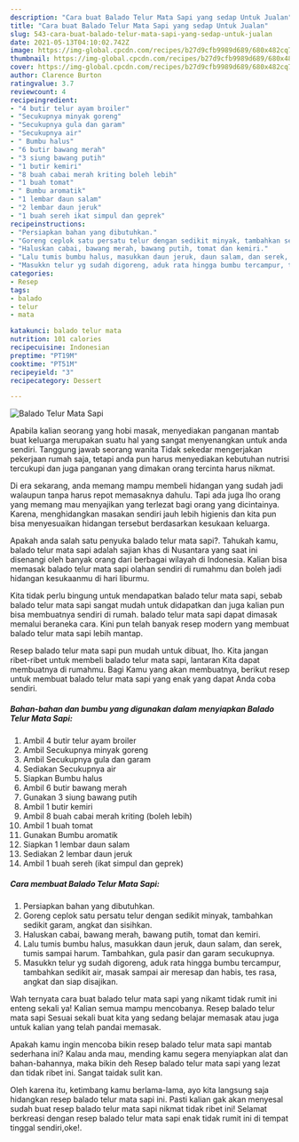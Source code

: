 ```yaml
---
description: "Cara buat Balado Telur Mata Sapi yang sedap Untuk Jualan"
title: "Cara buat Balado Telur Mata Sapi yang sedap Untuk Jualan"
slug: 543-cara-buat-balado-telur-mata-sapi-yang-sedap-untuk-jualan
date: 2021-05-13T04:10:02.742Z
image: https://img-global.cpcdn.com/recipes/b27d9cfb9989d689/680x482cq70/balado-telur-mata-sapi-foto-resep-utama.jpg
thumbnail: https://img-global.cpcdn.com/recipes/b27d9cfb9989d689/680x482cq70/balado-telur-mata-sapi-foto-resep-utama.jpg
cover: https://img-global.cpcdn.com/recipes/b27d9cfb9989d689/680x482cq70/balado-telur-mata-sapi-foto-resep-utama.jpg
author: Clarence Burton
ratingvalue: 3.7
reviewcount: 4
recipeingredient:
- "4 butir telur ayam broiler"
- "Secukupnya minyak goreng"
- "Secukupnya gula dan garam"
- "Secukupnya air"
- " Bumbu halus"
- "6 butir bawang merah"
- "3 siung bawang putih"
- "1 butir kemiri"
- "8 buah cabai merah kriting boleh lebih"
- "1 buah tomat"
- " Bumbu aromatik"
- "1 lembar daun salam"
- "2 lembar daun jeruk"
- "1 buah sereh ikat simpul dan geprek"
recipeinstructions:
- "Persiapkan bahan yang dibutuhkan."
- "Goreng ceplok satu persatu telur dengan sedikit minyak, tambahkan sedikit garam, angkat dan sisihkan."
- "Haluskan cabai, bawang merah, bawang putih, tomat dan kemiri."
- "Lalu tumis bumbu halus, masukkan daun jeruk, daun salam, dan serek, tumis sampai harum. Tambahkan, gula pasir dan garam secukupnya."
- "Masukkn telur yg sudah digoreng, aduk rata hingga bumbu tercampur, tambahkan sedikit air, masak sampai air meresap dan habis, tes rasa, angkat dan siap disajikan."
categories:
- Resep
tags:
- balado
- telur
- mata

katakunci: balado telur mata 
nutrition: 101 calories
recipecuisine: Indonesian
preptime: "PT19M"
cooktime: "PT51M"
recipeyield: "3"
recipecategory: Dessert

---
```



![Balado Telur Mata Sapi](https://img-global.cpcdn.com/recipes/b27d9cfb9989d689/680x482cq70/balado-telur-mata-sapi-foto-resep-utama.jpg)

Apabila kalian seorang yang hobi masak, menyediakan panganan mantab buat keluarga merupakan suatu hal yang sangat menyenangkan untuk anda sendiri. Tanggung jawab seorang  wanita Tidak sekedar mengerjakan pekerjaan rumah saja, tetapi anda pun harus menyediakan kebutuhan nutrisi tercukupi dan juga panganan yang dimakan orang tercinta harus nikmat.

Di era  sekarang, anda memang mampu membeli hidangan yang sudah jadi walaupun tanpa harus repot memasaknya dahulu. Tapi ada juga lho orang yang memang mau menyajikan yang terlezat bagi orang yang dicintainya. Karena, menghidangkan masakan sendiri jauh lebih higienis dan kita pun bisa menyesuaikan hidangan tersebut berdasarkan kesukaan keluarga. 



Apakah anda salah satu penyuka balado telur mata sapi?. Tahukah kamu, balado telur mata sapi adalah sajian khas di Nusantara yang saat ini disenangi oleh banyak orang dari berbagai wilayah di Indonesia. Kalian bisa memasak balado telur mata sapi olahan sendiri di rumahmu dan boleh jadi hidangan kesukaanmu di hari liburmu.

Kita tidak perlu bingung untuk mendapatkan balado telur mata sapi, sebab balado telur mata sapi sangat mudah untuk didapatkan dan juga kalian pun bisa membuatnya sendiri di rumah. balado telur mata sapi dapat dimasak memalui beraneka cara. Kini pun telah banyak resep modern yang membuat balado telur mata sapi lebih mantap.

Resep balado telur mata sapi pun mudah untuk dibuat, lho. Kita jangan ribet-ribet untuk membeli balado telur mata sapi, lantaran Kita dapat membuatnya di rumahmu. Bagi Kamu yang akan membuatnya, berikut resep untuk membuat balado telur mata sapi yang enak yang dapat Anda coba sendiri.

<!--inarticleads1-->

##### Bahan-bahan dan bumbu yang digunakan dalam menyiapkan Balado Telur Mata Sapi:

1. Ambil 4 butir telur ayam broiler
1. Ambil Secukupnya minyak goreng
1. Ambil Secukupnya gula dan garam
1. Sediakan Secukupnya air
1. Siapkan  Bumbu halus
1. Ambil 6 butir bawang merah
1. Gunakan 3 siung bawang putih
1. Ambil 1 butir kemiri
1. Ambil 8 buah cabai merah kriting (boleh lebih)
1. Ambil 1 buah tomat
1. Gunakan  Bumbu aromatik
1. Siapkan 1 lembar daun salam
1. Sediakan 2 lembar daun jeruk
1. Ambil 1 buah sereh (ikat simpul dan geprek)




<!--inarticleads2-->

##### Cara membuat Balado Telur Mata Sapi:

1. Persiapkan bahan yang dibutuhkan.
1. Goreng ceplok satu persatu telur dengan sedikit minyak, tambahkan sedikit garam, angkat dan sisihkan.
1. Haluskan cabai, bawang merah, bawang putih, tomat dan kemiri.
1. Lalu tumis bumbu halus, masukkan daun jeruk, daun salam, dan serek, tumis sampai harum. Tambahkan, gula pasir dan garam secukupnya.
1. Masukkn telur yg sudah digoreng, aduk rata hingga bumbu tercampur, tambahkan sedikit air, masak sampai air meresap dan habis, tes rasa, angkat dan siap disajikan.




Wah ternyata cara buat balado telur mata sapi yang nikamt tidak rumit ini enteng sekali ya! Kalian semua mampu mencobanya. Resep balado telur mata sapi Sesuai sekali buat kita yang sedang belajar memasak atau juga untuk kalian yang telah pandai memasak.

Apakah kamu ingin mencoba bikin resep balado telur mata sapi mantab sederhana ini? Kalau anda mau, mending kamu segera menyiapkan alat dan bahan-bahannya, maka bikin deh Resep balado telur mata sapi yang lezat dan tidak ribet ini. Sangat taidak sulit kan. 

Oleh karena itu, ketimbang kamu berlama-lama, ayo kita langsung saja hidangkan resep balado telur mata sapi ini. Pasti kalian gak akan menyesal sudah buat resep balado telur mata sapi nikmat tidak ribet ini! Selamat berkreasi dengan resep balado telur mata sapi enak tidak rumit ini di tempat tinggal sendiri,oke!.

